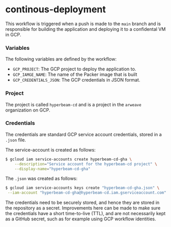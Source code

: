 # continous-deployment

This workflow is triggered when a push is made to the `main` branch 
and is responsible for building the application and deploying it to a confidental VM in GCP.

### Variables

The following variables are defined by the workflow:
- `GCP_PROJECT`: The GCP project to deploy the application to.
- `GCP_IAMGE_NAME`: The name of the Packer image that is built
- `GCP_CREDENTIALS_JSON`: The GCP credentials in JSON format.

### Project

The project is called `hyperbeam-cd` and is a project in the `arweave` organization on GCP.

### Credentials

The credentials are standard GCP service account credentials, stored in a `.json` file.

The service-account is created as follows:

```sh
$ gcloud iam service-accounts create hyperbeam-cd-gha \
    --description="Service account for the hyperbeam-cd project" \
    --display-name="hyperbeam-cd-gha"
```

The `.json` was created as follows:

```sh
$ gcloud iam service-accounts keys create "hyperbeam-cd-gha.json" \
 --iam-account "hyperbeam-cd-gha@hyperbeam-cd.iam.gserviceaccount.com"
```

The credentials need to be securely stored, and hence they are stored in the repository as a secret.
Improvements here can be made to make sure the credentials have a short time-to-live (TTL), and are not necessarily kept as a GitHub secret, such as for example using GCP workflow identities.